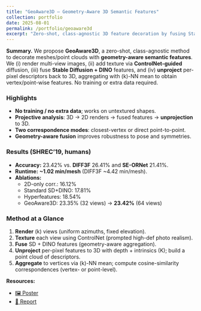 ```yaml
---
title: "GeoAware3D — Geometry-Aware 3D Semantic Features"
collection: portfolio
date: 2025-08-01
permalink: /portfolio/geoaware3d
excerpt: "Zero-shot, class-agnostic 3D feature decoration by fusing Stable Diffusion + DINO via multi-view projection/unprojection; fast correspondence on SHREC’19.<br/><img src='/images/geoaware3d_pipeline.png'>"
---
```


**Summary.** We propose **GeoAware3D**, a zero-shot, class-agnostic method to decorate meshes/point clouds with **geometry-aware semantic features**. We (i) render multi-view images, (ii) add texture via **ControlNet-guided** diffusion, (iii) fuse **Stable Diffusion + DINO** features, and (iv) **unproject** per-pixel descriptors back to 3D, aggregating with \(k\)-NN mean to obtain vertex/point-wise features. No training or extra data required.

### Highlights
- **No training / no extra data**; works on untextured shapes.
- **Projective analysis**: 3D → 2D renders → fused features → **unprojection** to 3D.
- **Two correspondence modes**: closest-vertex or direct point-to-point.
- **Geometry-aware fusion** improves robustness to pose and symmetries.

### Results (SHREC’19, humans)
- **Accuracy:** 23.42% vs. **DIFF3F** 26.41% and **SE-ORNet** 21.41%.  
- **Runtime:** **~1.02 min/mesh** (DIFF3F ~4.42 min/mesh).  
- **Ablations:**  
  - 2D-only corr.: 16.12%  
  - Standard SD+DINO: 17.81%  
  - Hyperfeatures: 18.54%  
  - GeoAware3D: 23.35% (32 views) → **23.42%** (64 views)

### Method at a Glance
1. **Render** \(k\) views (uniform azimuths, fixed elevation).  
2. **Texture** each view using ControlNet (prompted high-def photo realism).  
3. **Fuse** SD + DINO features (geometry-aware aggregation).  
4. **Unproject** per-pixel features to 3D with depth + intrinsics \(K\); build a point cloud of descriptors.  
5. **Aggregate** to vertices via \(k\)-NN mean; compute cosine-similarity correspondences (vertex- or point-level).

**Resources:**  
- [🖼️ Poster](/files/geoaware_poster.pdf)  
- [📑 Report](/files/geoaware_report.pdf)  
